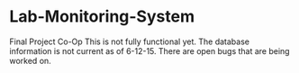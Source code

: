 # Lab-Monitoring-System
Final Project Co-Op 
This is not fully functional yet. The database information is not current as of 6-12-15. There are open bugs that are being worked on.
